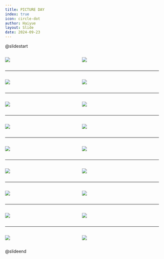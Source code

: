 ```yaml
---
title: PICTURE DAY
index: true
icon: circle-dot
author: Haiyue
layout: Slide
date: 2024-09-23
---
```

 
@slidestart

<div style="display:flex">
<div style="flex:1">

![](/reading/english/Level-P/PICTURE%20DAY/001.webp)
</div>
<div style="flex:1">

![](/reading/english/Level-P/PICTURE%20DAY/002.webp)
</div>
</div>

---

<div style="display:flex">
<div style="flex:1">

![](/reading/english/Level-P/PICTURE%20DAY/003.webp)
</div>
<div style="flex:1">

![](/reading/english/Level-P/PICTURE%20DAY/004.webp)
</div>
</div>

---

<div style="display:flex">
<div style="flex:1">

![](/reading/english/Level-P/PICTURE%20DAY/005.webp)
</div>
<div style="flex:1">

![](/reading/english/Level-P/PICTURE%20DAY/006.webp)
</div>
</div>

---

<div style="display:flex">
<div style="flex:1">

![](/reading/english/Level-P/PICTURE%20DAY/007.webp)
</div>
<div style="flex:1">

![](/reading/english/Level-P/PICTURE%20DAY/008.webp)
</div>
</div>

---

<div style="display:flex">
<div style="flex:1">

![](/reading/english/Level-P/PICTURE%20DAY/009.webp)
</div>
<div style="flex:1">

![](/reading/english/Level-P/PICTURE%20DAY/010.webp)
</div>
</div>

---

<div style="display:flex">
<div style="flex:1">

![](/reading/english/Level-P/PICTURE%20DAY/011.webp)
</div>
<div style="flex:1">

![](/reading/english/Level-P/PICTURE%20DAY/012.webp)
</div>
</div>

---

<div style="display:flex">
<div style="flex:1">

![](/reading/english/Level-P/PICTURE%20DAY/013.webp)
</div>
<div style="flex:1">

![](/reading/english/Level-P/PICTURE%20DAY/014.webp)
</div>
</div>

---

<div style="display:flex">
<div style="flex:1">

![](/reading/english/Level-P/PICTURE%20DAY/015.webp)
</div>
<div style="flex:1">

![](/reading/english/Level-P/PICTURE%20DAY/016.webp)
</div>
</div>

---

<div style="display:flex">
<div style="flex:1">

![](/reading/english/Level-P/PICTURE%20DAY/017.webp)
</div>
<div style="flex:1">

![](/reading/english/Level-P/PICTURE%20DAY/018.webp)
</div>
</div>

@slideend